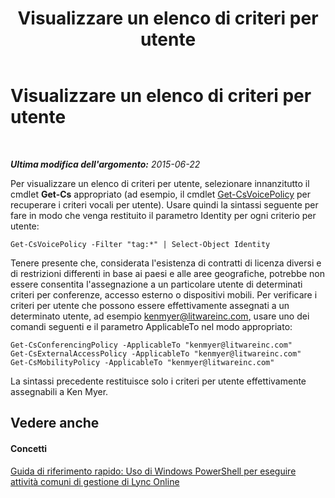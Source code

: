 ﻿---
title: Visualizzare un elenco di criteri per utente
TOCTitle: Visualizzare un elenco di criteri per utente
ms:assetid: e95a2755-3501-40cc-a704-5ecd01839d76
ms:mtpsurl: https://technet.microsoft.com/it-it/library/Dn362856(v=OCS.15)
ms:contentKeyID: 56269990
ms.date: 08/24/2015
mtps_version: v=OCS.15
ms.translationtype: HT
---

# Visualizzare un elenco di criteri per utente

 

_**Ultima modifica dell'argomento:** 2015-06-22_

Per visualizzare un elenco di criteri per utente, selezionare innanzitutto il cmdlet **Get-Cs** appropriato (ad esempio, il cmdlet [Get-CsVoicePolicy](get-csvoicepolicy.md) per recuperare i criteri vocali per utente). Usare quindi la sintassi seguente per fare in modo che venga restituito il parametro Identity per ogni criterio per utente:

    Get-CsVoicePolicy -Filter "tag:*" | Select-Object Identity

Tenere presente che, considerata l'esistenza di contratti di licenza diversi e di restrizioni differenti in base ai paesi e alle aree geografiche, potrebbe non essere consentita l'assegnazione a un particolare utente di determinati criteri per conferenze, accesso esterno o dispositivi mobili. Per verificare i criteri per utente che possono essere effettivamente assegnati a un determinato utente, ad esempio kenmyer@litwareinc.com, usare uno dei comandi seguenti e il parametro ApplicableTo nel modo appropriato:

    Get-CsConferencingPolicy -ApplicableTo "kenmyer@litwareinc.com"
    Get-CsExternalAccessPolicy -ApplicableTo "kenmyer@litwareinc.com"
    Get-CsMobilityPolicy -ApplicableTo "kenmyer@litwareinc.com"

La sintassi precedente restituisce solo i criteri per utente effettivamente assegnabili a Ken Myer.

## Vedere anche

#### Concetti

[Guida di riferimento rapido: Uso di Windows PowerShell per eseguire attività comuni di gestione di Lync Online](quick-reference-using-windows-powershell-to-do-common-skype-for-business-online-management-tasks.md)

